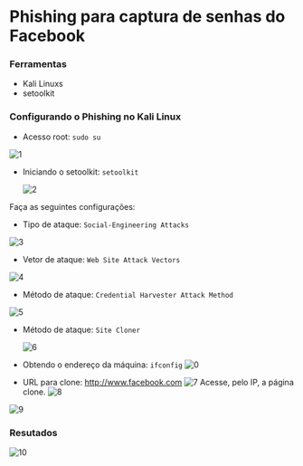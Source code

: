 # Phishing para captura de senhas do Facebook

### Ferramentas

- Kali Linuxs
- setoolkit

### Configurando o Phishing no Kali Linux

- Acesso root: ``` sudo su ```

![1](https://github.com/TainaCerqueira/cibersecurity-desafio-phishing-facebook/assets/105567912/dc80d078-7ff8-4d93-a72f-8eca7555deb2)

- Iniciando o setoolkit: ``` setoolkit ```
  
  ![2](https://github.com/TainaCerqueira/cibersecurity-desafio-phishing-facebook/assets/105567912/7cd11b2e-d52a-48f8-ba16-4129d24ea58d)

Faça as seguintes configurações:
- Tipo de ataque: ``` Social-Engineering Attacks ```
  
![3](https://github.com/TainaCerqueira/cibersecurity-desafio-phishing-facebook/assets/105567912/43123b09-0c82-4d3d-91ff-f287ef6bb195)

- Vetor de ataque: ``` Web Site Attack Vectors ```
  
 ![4](https://github.com/TainaCerqueira/cibersecurity-desafio-phishing-facebook/assets/105567912/b5a975c3-4109-4d9a-99ac-00b2af53efe1)


- Método de ataque: ```Credential Harvester Attack Method ```
  
 ![5](https://github.com/TainaCerqueira/cibersecurity-desafio-phishing-facebook/assets/105567912/74639326-859e-47dc-bc37-031d831d535b)


- Método de ataque: ``` Site Cloner ```
  
  ![6](https://github.com/TainaCerqueira/cibersecurity-desafio-phishing-facebook/assets/105567912/f8ba0bad-7949-4eaa-8bab-0ed6c4d91c2f)

- Obtendo o endereço da máquina: ``` ifconfig ```
  ![0](https://github.com/TainaCerqueira/cibersecurity-desafio-phishing-facebook/assets/105567912/b9c3fa8d-6279-40e6-a759-052518fc5bf3)

- URL para clone: http://www.facebook.com
![7](https://github.com/TainaCerqueira/cibersecurity-desafio-phishing-facebook/assets/105567912/3bcaff82-f233-4701-be2a-7f31f2f2e04d)
Acesse, pelo IP, a página clone.
![8](https://github.com/TainaCerqueira/cibersecurity-desafio-phishing-facebook/assets/105567912/544c36aa-7321-4def-8cc6-d4177172f7a0)

![9](https://github.com/TainaCerqueira/cibersecurity-desafio-phishing-facebook/assets/105567912/56c26984-d804-4b26-bc8e-a841f2477af7)

### Resutados
![10](https://github.com/TainaCerqueira/cibersecurity-desafio-phishing-facebook/assets/105567912/f7715dd4-05ac-41f5-be5f-4558c56e7f7b)

